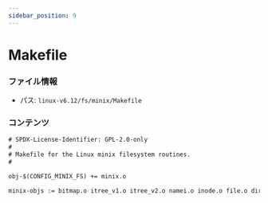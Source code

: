 ```yaml
---
sidebar_position: 9
---
```

# Makefile

### ファイル情報

- パス: `linux-v6.12/fs/minix/Makefile`

### コンテンツ

```txt
# SPDX-License-Identifier: GPL-2.0-only
#
# Makefile for the Linux minix filesystem routines.
#

obj-$(CONFIG_MINIX_FS) += minix.o

minix-objs := bitmap.o itree_v1.o itree_v2.o namei.o inode.o file.o dir.o

```

